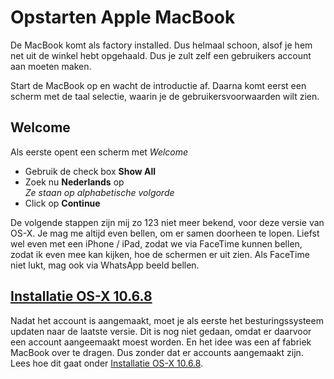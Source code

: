 # Opstarten Apple MacBook

De MacBook komt als factory installed. Dus helmaal schoon, alsof je hem net uit de winkel hebt opgehaald. Dus je zult zelf een
gebruikers account aan moeten maken.

Start de MacBook op en wacht de introductie af. Daarna komt eerst een scherm met de taal selectie, waarin je de gebruikersvoorwaarden wilt zien.

## Welcome
Als eerste opent een scherm met _Welcome_
- Gebruik de check box **Show All**
- Zoek nu **Nederlands** op  
  _Ze staan op alphabetische volgorde_
- Click op **Continue**

De volgende stappen zijn mij zo 123 niet meer bekend, voor deze versie van OS-X. Je mag me altijd even bellen, om er samen doorheen te lopen. Liefst wel even met een iPhone / iPad, zodat we via FaceTime kunnen bellen, zodat ik even mee kan kijken, hoe de schermen er uit zien. Als FaceTime niet lukt, mag ook via WhatsApp beeld bellen.

## [Installatie OS-X 10.6.8](install-osx-10.6.8.md)
Nadat het account is aangemaakt, moet je als eerste het besturingssysteem updaten naar de laatste versie. Dit is nog niet gedaan, omdat er daarvoor een account aangeemaakt moest worden. En het idee was een af fabriek MacBook over te dragen. Dus zonder dat er accounts aangemaakt zijn.
Lees hoe dit gaat onder [Installatie OS-X 10.6.8](install-osx-10.6.8.md).
